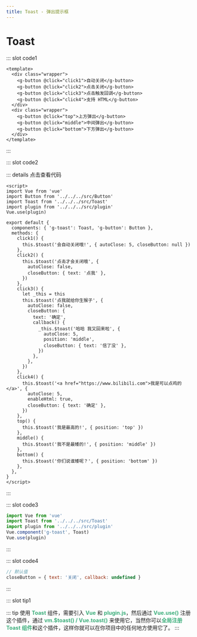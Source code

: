 ```yaml
---
title: Toast - 弹出提示框
---
```


# Toast

::: slot code1

```vue
<template>
  <div class="wrapper">
    <g-button @click="click1">自动关闭</g-button>
    <g-button @click="click2">点击关闭</g-button>
    <g-button @click="click3">点击触发回调</g-button>
    <g-button @click="click4">支持 HTML</g-button>
  </div>
  <div class="wrapper">
    <g-button @click="top">上方弹出</g-button>
    <g-button @click="middle">中间弹出</g-button>
    <g-button @click="bottom">下方弹出</g-button>
  </div>
</template>
```

:::

::: slot code2

::: details 点击查看代码

```vue
<script>
import Vue from 'vue'
import Button from '../../../src/Button'
import Toast from '../../../src/Toast'
import plugin from '../../../src/plugin'
Vue.use(plugin)

export default {
  components: { 'g-toast': Toast, 'g-button': Button },
  methods: {
    click1() {
      this.$toast('会自动关闭哦!', { autoClose: 5, closeButton: null })
    },
    click2() {
      this.$toast('点击才会关闭哦', {
        autoClose: false,
        closeButton: { text: '点我' },
      })
    },
    click3() {
      let _this = this
      this.$toast('点我就给你生猴子', {
        autoClose: false,
        closeButton: {
          text: '确定',
          callback() {
            _this.$toast('哈哈 我又回来啦', {
              autoClose: 5,
              position: 'middle',
              closeButton: { text: '信了没' },
            })
          },
        },
      })
    },
    click4() {
      this.$toast('<a href="https://www.bilibili.com">我是可以点鸡的</a>', {
        autoClose: 5,
        enableHtml: true,
        closeButton: { text: '确定' },
      })
    },
    top() {
      this.$toast('我是最高的!', { position: 'top' })
    },
    middle() {
      this.$toast('我不是最矮的!', { position: 'middle' })
    },
    bottom() {
      this.$toast('你们说谁矮呢？', { position: 'bottom' })
    },
  },
}
</script>
```

:::

::: slot code3

```js
import Vue from 'vue'
import Toast from '../../../src/Toast'
import plugin from '../../../src/plugin'
Vue.component('g-toast', Toast)
Vue.use(plugin)
```

:::

::: slot code4

```js
// 默认值
closeButton = { text: '关闭', callback: undefined }
```

:::

::: slot tip1

::: tip
使用 <strong style="color: #3eaf7c">Toast</strong> 组件，需要引入 <strong style="color: #3eaf7c">Vue</strong> 和 <strong style="color: #3eaf7c">plugin.js</strong>，然后通过 <strong style="color: #3eaf7c">Vue.use()</strong> 注册这个插件，通过 <strong style="color: #3eaf7c">vm.\$toast() / Vue.toast()</strong> 来使用它，当然你可以<strong style="color: #3eaf7c">全局注册 Toast 组件</strong>和这个插件，这样你就可以在你项目中的任何地方使用它了。
:::

<ClientOnly>
  <toast-demo></toast-demo>
</ClientOnly>
